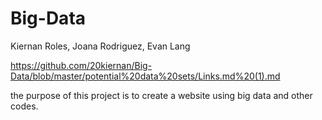 # Big-Data
Kiernan Roles, Joana Rodriguez, Evan Lang

https://github.com/20kiernan/Big-Data/blob/master/potential%20data%20sets/Links.md%20(1).md


the purpose of this project is to create a website using big data and other codes.
